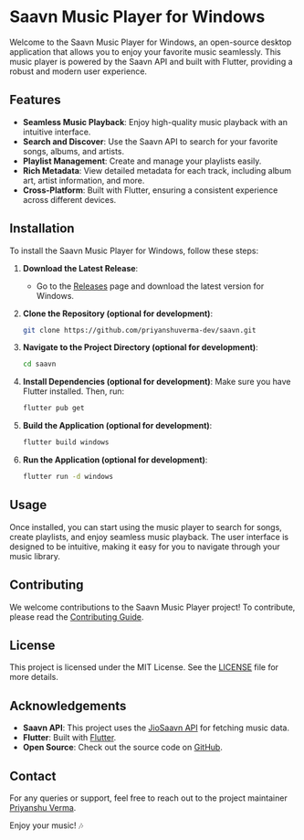 # Saavn Music Player for Windows

Welcome to the Saavn Music Player for Windows, an open-source desktop application that allows you to enjoy your favorite music seamlessly. This music player is powered by the Saavn API and built with Flutter, providing a robust and modern user experience.

## Features

- **Seamless Music Playback**: Enjoy high-quality music playback with an intuitive interface.
- **Search and Discover**: Use the Saavn API to search for your favorite songs, albums, and artists.
- **Playlist Management**: Create and manage your playlists easily.
- **Rich Metadata**: View detailed metadata for each track, including album art, artist information, and more.
- **Cross-Platform**: Built with Flutter, ensuring a consistent experience across different devices.

## Installation

To install the Saavn Music Player for Windows, follow these steps:

1. **Download the Latest Release**:
   - Go to the [Releases](https://github.com/priyanshuverma-dev/saavn/releases) page and download the latest version for Windows.

2. **Clone the Repository (optional for development)**:
   ```sh
   git clone https://github.com/priyanshuverma-dev/saavn.git
   ```

3. **Navigate to the Project Directory (optional for development)**:
   ```sh
   cd saavn
   ```

4. **Install Dependencies (optional for development)**:
   Make sure you have Flutter installed. Then, run:
   ```sh
   flutter pub get
   ```

5. **Build the Application (optional for development)**:
   ```sh
   flutter build windows
   ```

6. **Run the Application (optional for development)**:
   ```sh
   flutter run -d windows
   ```

## Usage

Once installed, you can start using the music player to search for songs, create playlists, and enjoy seamless music playback. The user interface is designed to be intuitive, making it easy for you to navigate through your music library.

## Contributing

We welcome contributions to the Saavn Music Player project! To contribute, please read the [Contributing Guide](CONTRIBUTING.md).

## License

This project is licensed under the MIT License. See the [LICENSE](LICENSE) file for more details.

## Acknowledgements

- **Saavn API**: This project uses the [JioSaavn API](https://github.com/sumitkolhe/jiosaavn-api) for fetching music data.
- **Flutter**: Built with [Flutter](https://github.com/priyanshuverma-dev).
- **Open Source**: Check out the source code on [GitHub](https://github.com/priyanshuverma-dev/saavn).

## Contact

For any queries or support, feel free to reach out to the project maintainer [Priyanshu Verma](https://github.com/priyanshuverma-dev).

Enjoy your music! 🎶